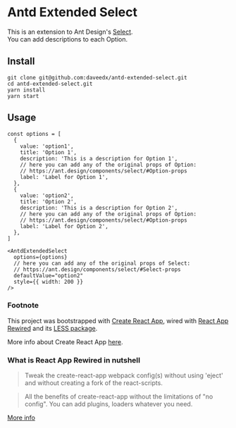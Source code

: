 # Antd Extended Select

This is an extension to Ant Design's [Select](https://ant.design/components/select/).<br>
You can add descriptions to each Option.

## Install
```
git clone git@github.com:daveedx/antd-extended-select.git
cd antd-extended-select.git
yarn install
yarn start
```

## Usage

```
const options = [
  {
    value: 'option1',
    title: 'Option 1',
    description: 'This is a description for Option 1',
    // here you can add any of the original props of Option:
    // https://ant.design/components/select/#Option-props
    label: 'Label for Option 1',
  },
  {
    value: 'option2',
    title: 'Option 2',
    description: 'This is a description for Option 2',
    // here you can add any of the original props of Option:
    // https://ant.design/components/select/#Option-props
    label: 'Label for Option 2',
  },
]

<AntdExtendedSelect
  options={options}
  // here you can add any of the original props of Select:
  // https://ant.design/components/select/#Select-props
  defaultValue="option2"
  style={{ width: 200 }}
/>
```

### Footnote
This project was bootstrapped with [Create React App](https://github.com/facebookincubator/create-react-app), wired with [React App Rewired](https://github.com/timarney/react-app-rewired) and its [LESS package](https://github.com/timarney/react-app-rewired/tree/master/packages/react-app-rewire-less).

More info about Create React App [here](https://github.com/facebookincubator/create-react-app/blob/master/packages/react-scripts/template/README.md).

### What is React App Rewired in nutshell
>Tweak the create-react-app webpack config(s) without using 'eject' and without creating a fork of the react-scripts.

>All the benefits of create-react-app without the limitations of "no config". You can add plugins, loaders whatever you need.

[More info](https://github.com/timarney/react-app-rewired)
